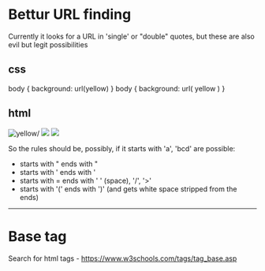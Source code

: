 # Bettur URL finding

Currently it looks for a URL in 'single' or "double" quotes, but these are also evil but legit possibilities

## css

  body { background: url(yellow) }
  body { background: url( yellow ) }

## html

  <img src=yellow alt=yellow/>
  <img src=yellow>
  <img src=yellow/>

So the rules should be, possibly, if it starts with 'a', 'bcd' are possible:

 * starts with " ends with "
 * starts with ' ends with '
 * starts with = ends with ' ' (space), '/', '>'
 * starts with '(' ends with ')' (and gets white space stripped from the ends)

-----

# Base tag

Search for <base> html tags - https://www.w3schools.com/tags/tag_base.asp
